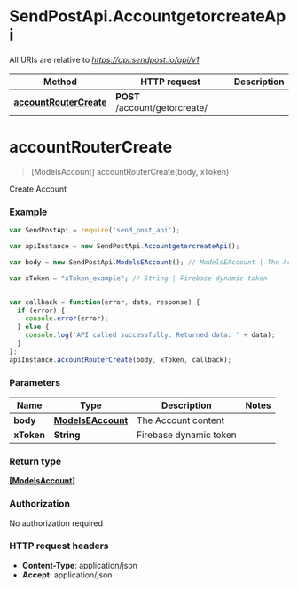 # SendPostApi.AccountgetorcreateApi

All URIs are relative to *https://api.sendpost.io/api/v1*

Method | HTTP request | Description
------------- | ------------- | -------------
[**accountRouterCreate**](AccountgetorcreateApi.md#accountRouterCreate) | **POST** /account/getorcreate/ | 


<a name="accountRouterCreate"></a>
# **accountRouterCreate**
> [ModelsAccount] accountRouterCreate(body, xToken)



Create Account

### Example
```javascript
var SendPostApi = require('send_post_api');

var apiInstance = new SendPostApi.AccountgetorcreateApi();

var body = new SendPostApi.ModelsEAccount(); // ModelsEAccount | The Account content

var xToken = "xToken_example"; // String | Firebase dynamic token


var callback = function(error, data, response) {
  if (error) {
    console.error(error);
  } else {
    console.log('API called successfully. Returned data: ' + data);
  }
};
apiInstance.accountRouterCreate(body, xToken, callback);
```

### Parameters

Name | Type | Description  | Notes
------------- | ------------- | ------------- | -------------
 **body** | [**ModelsEAccount**](ModelsEAccount.md)| The Account content | 
 **xToken** | **String**| Firebase dynamic token | 

### Return type

[**[ModelsAccount]**](ModelsAccount.md)

### Authorization

No authorization required

### HTTP request headers

 - **Content-Type**: application/json
 - **Accept**: application/json

